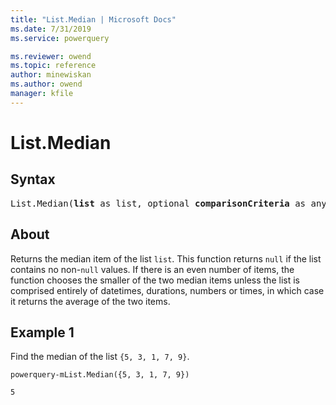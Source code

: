 ```yaml
---
title: "List.Median | Microsoft Docs"
ms.date: 7/31/2019
ms.service: powerquery

ms.reviewer: owend
ms.topic: reference
author: minewiskan
ms.author: owend
manager: kfile
---
```

# List.Median

## Syntax

<pre>
List.Median(<b>list</b> as list, optional <b>comparisonCriteria</b> as any) as any
</pre>

## About
Returns the median item of the list `list`. This function returns `null` if the list contains no non-`null` values. If there is an even number of items, the function chooses the smaller of the two median items unless the list is comprised entirely of datetimes, durations, numbers or times, in which case it returns the average of the two items.

## Example 1
Find the median of the list `{5, 3, 1, 7, 9}`.

```powerquery-m
powerquery-mList.Median({5, 3, 1, 7, 9})
```

`5`  
